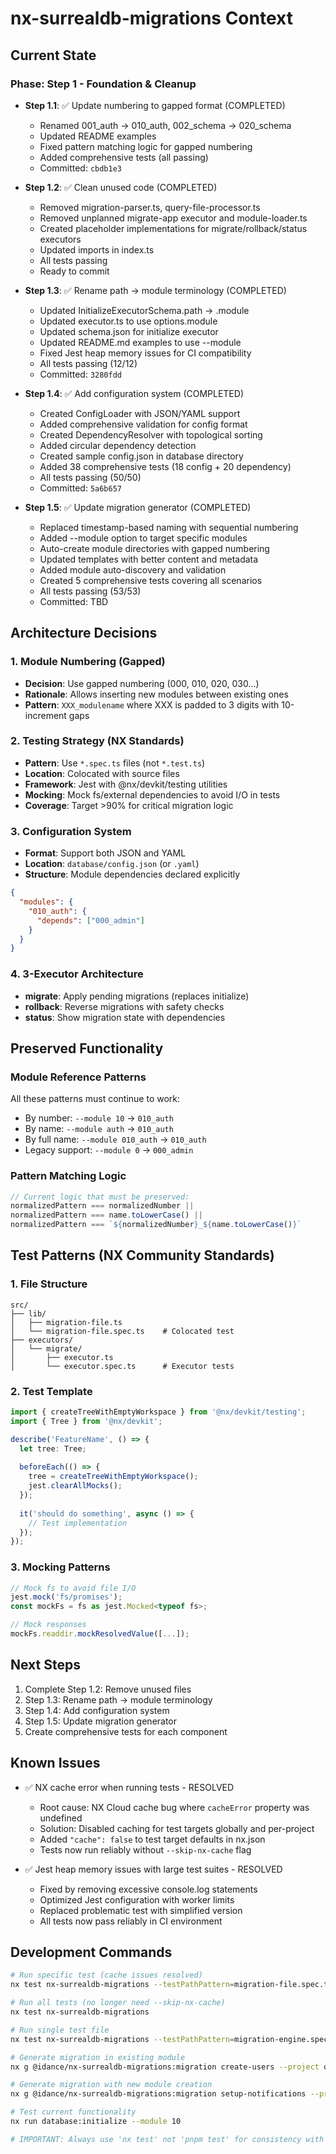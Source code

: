 # nx-surrealdb-migrations Context

## Current State

### Phase: Step 1 - Foundation & Cleanup
- **Step 1.1**: ✅ Update numbering to gapped format (COMPLETED)
  - Renamed 001_auth → 010_auth, 002_schema → 020_schema
  - Updated README examples
  - Fixed pattern matching logic for gapped numbering
  - Added comprehensive tests (all passing)
  - Committed: `cbdb1e3`
  
- **Step 1.2**: ✅ Clean unused code (COMPLETED)
  - Removed migration-parser.ts, query-file-processor.ts
  - Removed unplanned migrate-app executor and module-loader.ts
  - Created placeholder implementations for migrate/rollback/status executors
  - Updated imports in index.ts
  - All tests passing
  - Ready to commit

- **Step 1.3**: ✅ Rename path → module terminology (COMPLETED)
  - Updated InitializeExecutorSchema.path → .module
  - Updated executor.ts to use options.module
  - Updated schema.json for initialize executor
  - Updated README.md examples to use --module
  - Fixed Jest heap memory issues for CI compatibility
  - All tests passing (12/12)
  - Committed: `3280fdd`

- **Step 1.4**: ✅ Add configuration system (COMPLETED)
  - Created ConfigLoader with JSON/YAML support
  - Added comprehensive validation for config format
  - Created DependencyResolver with topological sorting
  - Added circular dependency detection
  - Created sample config.json in database directory
  - Added 38 comprehensive tests (18 config + 20 dependency)
  - All tests passing (50/50)
  - Committed: `5a6b657`

- **Step 1.5**: ✅ Update migration generator (COMPLETED)
  - Replaced timestamp-based naming with sequential numbering
  - Added --module option to target specific modules
  - Auto-create module directories with gapped numbering
  - Updated templates with better content and metadata
  - Added module auto-discovery and validation
  - Created 5 comprehensive tests covering all scenarios
  - All tests passing (53/53)
  - Committed: TBD

## Architecture Decisions

### 1. Module Numbering (Gapped)
- **Decision**: Use gapped numbering (000, 010, 020, 030...)
- **Rationale**: Allows inserting new modules between existing ones
- **Pattern**: `XXX_modulename` where XXX is padded to 3 digits with 10-increment gaps

### 2. Testing Strategy (NX Standards)
- **Pattern**: Use `*.spec.ts` files (not `*.test.ts`)
- **Location**: Colocated with source files
- **Framework**: Jest with @nx/devkit/testing utilities
- **Mocking**: Mock fs/external dependencies to avoid I/O in tests
- **Coverage**: Target >90% for critical migration logic

### 3. Configuration System
- **Format**: Support both JSON and YAML
- **Location**: `database/config.json` (or `.yaml`)
- **Structure**: Module dependencies declared explicitly
```json
{
  "modules": {
    "010_auth": {
      "depends": ["000_admin"]
    }
  }
}
```

### 4. 3-Executor Architecture
- **migrate**: Apply pending migrations (replaces initialize)
- **rollback**: Reverse migrations with safety checks
- **status**: Show migration state with dependencies

## Preserved Functionality

### Module Reference Patterns
All these patterns must continue to work:
- By number: `--module 10` → `010_auth`
- By name: `--module auth` → `010_auth`
- By full name: `--module 010_auth` → `010_auth`
- Legacy support: `--module 0` → `000_admin`

### Pattern Matching Logic
```typescript
// Current logic that must be preserved:
normalizedPattern === normalizedNumber ||
normalizedPattern === name.toLowerCase() ||
normalizedPattern === `${normalizedNumber}_${name.toLowerCase()}`
```

## Test Patterns (NX Community Standards)

### 1. File Structure
```
src/
├── lib/
│   ├── migration-file.ts
│   └── migration-file.spec.ts    # Colocated test
├── executors/
│   └── migrate/
│       ├── executor.ts
│       └── executor.spec.ts      # Executor tests
```

### 2. Test Template
```typescript
import { createTreeWithEmptyWorkspace } from '@nx/devkit/testing';
import { Tree } from '@nx/devkit';

describe('FeatureName', () => {
  let tree: Tree;
  
  beforeEach(() => {
    tree = createTreeWithEmptyWorkspace();
    jest.clearAllMocks();
  });
  
  it('should do something', async () => {
    // Test implementation
  });
});
```

### 3. Mocking Patterns
```typescript
// Mock fs to avoid file I/O
jest.mock('fs/promises');
const mockFs = fs as jest.Mocked<typeof fs>;

// Mock responses
mockFs.readdir.mockResolvedValue([...]);
```

## Next Steps

1. Complete Step 1.2: Remove unused files
2. Step 1.3: Rename path → module terminology
3. Step 1.4: Add configuration system
4. Step 1.5: Update migration generator
5. Create comprehensive tests for each component

## Known Issues

- ✅ NX cache error when running tests - RESOLVED
  - Root cause: NX Cloud cache bug where `cacheError` property was undefined
  - Solution: Disabled caching for test targets globally and per-project
  - Added `"cache": false` to test target defaults in nx.json
  - Tests now run reliably without `--skip-nx-cache` flag
  
- ✅ Jest heap memory issues with large test suites - RESOLVED
  - Fixed by removing excessive console.log statements
  - Optimized Jest configuration with worker limits
  - Replaced problematic test with simplified version
  - All tests now pass reliably in CI environment

## Development Commands

```bash
# Run specific test (cache issues resolved)
nx test nx-surrealdb-migrations --testPathPattern=migration-file.spec.ts

# Run all tests (no longer need --skip-nx-cache)
nx test nx-surrealdb-migrations

# Run single test file
nx test nx-surrealdb-migrations --testPathPattern=migration-engine.spec.ts

# Generate migration in existing module
nx g @idance/nx-surrealdb-migrations:migration create-users --project database --module auth

# Generate migration with new module creation
nx g @idance/nx-surrealdb-migrations:migration setup-notifications --project database --module notifications --createModule

# Test current functionality
nx run database:initialize --module 10

# IMPORTANT: Always use 'nx test' not 'pnpm test' for consistency with NX workspace
```